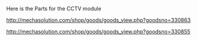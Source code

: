 Here is the Parts for the CCTV module

http://mechasolution.com/shop/goods/goods_view.php?goodsno=330863

http://mechasolution.com/shop/goods/goods_view.php?goodsno=330855
